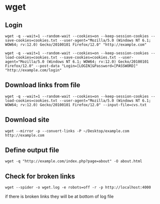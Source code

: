 # wget

## Login
```
wget -q --wait=1 --random-wait --cookies=on --keep-session-cookies --save-cookies=cookies.txt --user-agent="Mozilla/5.0 (Windows NT 6.1; WOW64; rv:12.0) Gecko/20100101 Firefox/12.0" "http://example.com"
```

```
wget -q --wait=1 --random-wait --cookies=on --keep-session-cookies --load-cookies=cookies.txt --save-cookies=cookies.txt --user-agent="Mozilla/5.0 (Windows NT 6.1; WOW64; rv:12.0) Gecko/20100101 Firefox/12.0" --post-data "Login=[LOGIN]&Password=[PASSWORD]" "http://example.com/login"
```

## Download links from file

```
wget -q --wait=1 --random-wait --cookies=on --keep-session-cookies --load-cookies=cookies.txt --user-agent="Mozilla/5.0 (Windows NT 6.1; WOW64; rv:12.0) Gecko/20100101 Firefox/12.0" --input-file=cvs.txt
```

## Download site
```
wget --mirror -p --convert-links -P ~/Desktop/example.com http://example.com
```


## Define output file

```
wget -q "http://example.com/index.php?page=about" -O about.html
```

## Check for broken links
```
wget --spider -o wget.log -e robots=off -r -p http://localhost:4000
```

if there is broken links they will be at bottom of log file